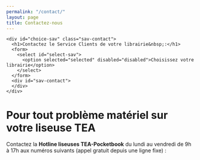 ```yaml
---
permalink: "/contact/"
layout: page
title: Contactez-nous
---
```


    <div id="choice-sav" class="sav-contact">
      <h1>Contactez le Service Clients de votre librairie&nbsp;:</h1>
      <form>
        <select id="select-sav">
          <option selected="selected" disabled="disabled">Choisissez votre librairie</option>
        </select>
      </form>
      <div id="sav-contact">
      </div>
    </div>
  
  <div id="sav-pb">
    <div class="sav-contact">
      <h1>Pour tout problème matériel sur votre liseuse TEA</h1>
      <p>Contactez la <strong>Hotline liseuses TEA-Pocketbook</strong> du lundi au vendredi de 9h à 17h aux numéros suivants (appel gratuit depuis une ligne fixe) :</p>
      <div id="contact-pb"></div>
    </div>
  </div>
